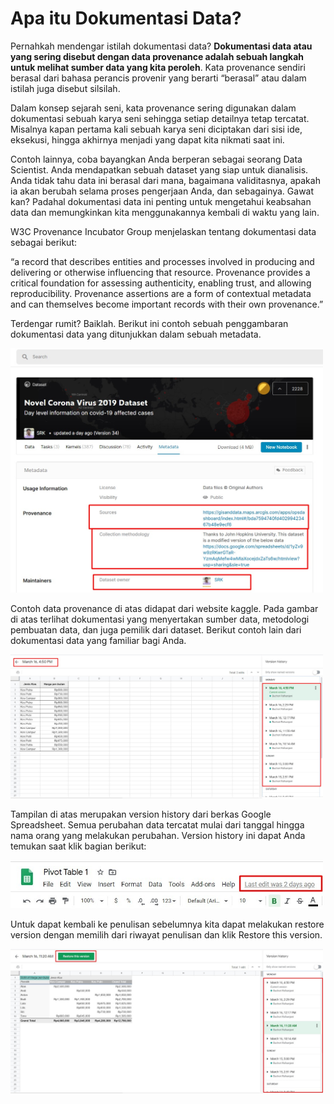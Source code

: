 # Apa itu Dokumentasi Data?

Pernahkah mendengar istilah dokumentasi data? **Dokumentasi data atau yang sering disebut dengan data provenance adalah sebuah langkah untuk melihat sumber data yang kita peroleh**. Kata provenance sendiri berasal dari bahasa perancis provenir yang berarti “berasal” atau dalam istilah juga disebut silsilah. 

Dalam konsep sejarah seni, kata provenance sering digunakan dalam dokumentasi sebuah karya seni sehingga setiap detailnya tetap tercatat. Misalnya kapan pertama kali sebuah karya seni diciptakan dari sisi ide, eksekusi, hingga akhirnya menjadi yang dapat kita nikmati saat ini. 

Contoh lainnya, coba bayangkan Anda berperan sebagai seorang Data Scientist. Anda mendapatkan sebuah dataset yang siap untuk dianalisis. Anda tidak tahu data ini berasal dari mana, bagaimana validitasnya, apakah ia akan berubah selama proses pengerjaan Anda, dan sebagainya. Gawat kan? Padahal dokumentasi data ini penting untuk mengetahui keabsahan data dan memungkinkan kita menggunakannya kembali di waktu yang lain.

W3C Provenance Incubator Group menjelaskan tentang dokumentasi data sebagai berikut:

“a record that describes entities and processes involved in producing and delivering or otherwise influencing that resource. Provenance provides a critical foundation for assessing authenticity, enabling trust, and allowing reproducibility. Provenance assertions are a form of contextual metadata and can themselves become important records with their own provenance.”

Terdengar rumit? Baiklah. Berikut ini contoh sebuah penggambaran dokumentasi data yang ditunjukkan dalam sebuah metadata.

<img src="../images/220-Dokumentasi.jpeg" width="500">

Contoh data provenance di atas didapat dari website kaggle. Pada gambar di atas terlihat dokumentasi yang menyertakan sumber data, metodologi pembuatan data, dan juga pemilik dari dataset. Berikut contoh lain dari dokumentasi data yang familiar bagi Anda.

<img src="../images/221-Dokumentasi-2.jpeg" width="500">

Tampilan di atas merupakan version history dari berkas Google Spreadsheet. Semua perubahan data tercatat mulai dari tanggal hingga nama orang yang melakukan perubahan. Version history ini dapat Anda temukan saat klik bagian berikut:

<img src="../images/222-Dokumentasi-3.jpeg" width="500">

Untuk dapat kembali ke penulisan sebelumnya kita dapat melakukan restore version dengan memilih dari riwayat penulisan dan klik Restore this version.

<img src="../images/223-Dokumentasi-4.jpeg" width="500">
